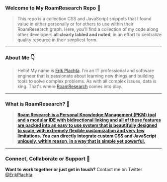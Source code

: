 ### Welcome to My RoamResearch Repo 👋

> This repo is a collection CSS and JavaScript snippets that I found value in either personally or for others to use within their RoamResearch graph. Here, you'll find a collection of my code along other developers __all clearly labled and noted__, in an effort to centralize quality resource in their simpliest form.

---

### About Me 👇

>Hello! My name is [Erik Plachta](www.erikplachta.com). I’m an IT professional and software engineer that is passionate about learning new things and building tools to solve complex problems. As with all complex issues, data is king. That's where [RoamResearch](www.roamresearch.com) comes into play.

--- 

### What is RoamResearch? 🤔

> __[Roam Research is a Personal Knowledge Management (PKM) tool and a modular IDE with bidirectional linking and all of these features are packed into an easy to use system that is beautifully designed to scale, with extremely flexible customization and very few limitations. You can directly integrate custom CSS and JavaScript uniquely, within reason, in a way that is simple yet powerful.](https://erikplachta.com/learning-roam-research/#post-1285:~:text=Roam%20Research%20is%20a%20Personal%20Knowledge,way%20that%20is%20simple%20yet%20powerful.)__

---

### Connect, Collaborate or Support  🤝

**Want to work together or just get in touch?** Contact me on Twitter [@ErikPlachta](https://twitter.com/ErikPlachta).

